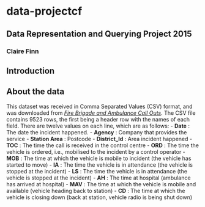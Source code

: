 # data-projectcf
## Data Representation and Querying Project 2015
### Claire Finn

## Introduction

## About the data
This dataset was received in Comma Separated Values (CSV) format, and was downloaded from [*Fire Brigade and Ambulance Call Outs*](https://data.gov.ie/dataset/fire-brigade-and-ambulance-call-outs).
The CSV file contains 9523 rows, the first being a header row with the names of each field.
There are twelve values on each line, which are as follows:
    - **Date** : The date the incident happened.
    - **Agency** : Company that provides the service
    - **Station Area** : Postcode
    - **District_Id** : Area incident happened
    - **TOC** : The time the call is received in the control centre
    - **ORD** : The time the vehicle is ordered, i.e., mobilised to the incident by a control operator
    - **MOB** : The time at which the vehicle is mobile to incident (the vehicle has started to move) 
    - **IA** :  The time the vehicle is in attendance (the vehicle is stopped at the incident) 
    - **LS** :  The time the vehicle is in attendance (the vehicle is stopped at the incident) 
    - **AH** :  The time at hospital (ambulance has arrived at hospital) 
    - **MAV** : The time at which the vehicle is mobile and available (vehicle heading back to station)
    - **CD** :  The time at which the vehicle is closing down (back at station, vehicle radio is being shut down)

